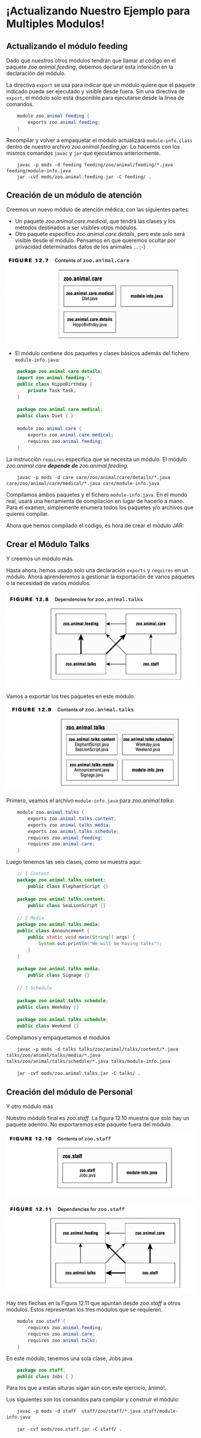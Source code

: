 # ¡Actualizando Nuestro Ejemplo para Multiples Modulos!

## Actualizando el módulo feeding

Dado que nuestros otros módulos tendrán que llamar al código en el paquete *zoo.animal.feeding*, debemos declarar esta intención en la declaración del módulo.

La directiva `export` se usa para indicar que un módulo quiere que el paquete indicado pueda ser ejecutado y visible desde fuera. Sin una directiva de `export`, el módulo solo está disponible para ejecutarse desde la línea de comandos.

```java
    module zoo.animal.feeding { 
        exports zoo.animal.feeding;
    }
```

Recompilar y volver a empaquetar el módulo actualizará `module-info.class` dentro de nuestro archivo *zoo.animal.feeding.jar*. Lo hacemos con los mismos comandos `javac` y `jar` que ejecutamos anteriormente.

```console
    javac -p mods -d feeding feeding/zoo/animal/feeding/*.java feeding/module-info.java
    jar -cvf mods/zoo.animal.feeding.jar -C feeding/ .
```

## Creación de un módulo de atención

Creemos un nuevo módulo de atención médica, con las siguientes partes:

- Un paquete *zoo.animal.care.medical*, que tendrá las clases y los métodos destinados a ser visibles otros módulos.
- Otro paquete específico *zoo.animal.care.details*, pero este solo será visible desde el módulo. Pensamos en que queremos ocultar por privacidad determinados datos de los animales ... ;-)

![](updatingourexampleformultiplemodules/Figure1.png)

- El módulo contiene dos paquetes y clases básicos además del fichero `module-info.java`:

```java
    package zoo.animal.care.details; 
    import zoo.animal.feeding.*; 
    public class HippoBirthday {
        private Task task; 
    }

    package zoo.animal.care.medical; 
    public class Diet { }

    module zoo.animal.care {
        exports zoo.animal.care.medical; 
        requires zoo.animal.feeding;
    }
```

La instrucción `requires` especifica que se necesita un módulo. El módulo *zoo.animal.care* ***depende de*** *zoo.animal.feeding*.

```console
    javac -p mods -d care care/zoo/animal/care/details/*.java care/zoo/animal/care/medical/*.java care/module-info.java
```

Compilamos ambos paquetes y el fichero `module-info.java`. En el mundo real, usará una herramienta de compilación en lugar de hacerlo a mano. Para el examen, simplemente enumera todos los paquetes y/o archivos que quieres compilar.

Ahora que hemos compilado el código, es hora de crear el módulo JAR:

## Crear el Módulo Talks

Y creemos un módulo más.

Hasta ahora, hemos usado solo una declaración `exports` y `requires` en un módulo. Ahora aprenderemos a gestionar la exportación de varios paquetes o la necesidad de varios módulos.

![](updatingourexampleformultiplemodules/Figure2.png)

Vamos a exportar los tres paquetes en este módulo.

![](updatingourexampleformultiplemodules/Figure3.png)

Primero, veamos el archivo `module-info.java` para *zoo.animal.talks*:

```java
    module zoo.animal.talks {
        exports zoo.animal.talks.content;
        exports zoo.animal.talks.media;
        exports zoo.animal.talks.schedule;
        requires zoo.animal.feeding;
        requires zoo.animal.care;
    }
```

Luego tenemos las seis clases, como se muestra aquí:

```java
    // 1 Content
    package zoo.animal.talks.content;
        public class ElephantScript {}

    package zoo.animal.talks.content;
        public class SeaLionScript {}

    // 2 Media
    package zoo.animal.talks.media;
    public class Announcement {
        public static void main(String[] args) {
            System.out.println("We will be having talks");
        }
    }

    package zoo.animal.talks.media;
        public class Signage {}

    // 3 Schedule

    package zoo.animal.talks.schedule;
    public class Weekday {}

    package zoo.animal.talks.schedule;
    public class Weekend {}

```
Compilamos y empaquetamos el modulos

```console
    javac -p mods -d talks talks/zoo/animal/talks/content/*.java talks/zoo/animal/talks/media/*.java talks/zoo/animal/talks/schedule/*.java talks/module-info.java

    jar -cvf mods/zoo.animal.talks.jar -C talks/ .
```

## Creación del módulo de Personal

Y otro módulo más

Nuestro módulo final es *zoo.staff*. La figura 12.10 muestra que solo hay un paquete adentro. No exportaremos este paquete fuera del módulo.

![](updatingourexampleformultiplemodules/Figure4.png)

![](updatingourexampleformultiplemodules/Figure5.png)

Hay tres flechas en la Figura 12.11 que apuntan desde *zoo.staff* a otros módulos. Estos representan los tres módulos que se requieren. 

```java
    module zoo.staff {
        requires zoo.animal.feeding; 
        requires zoo.animal.care; 
        requires zoo.animal.talks;
    }
```

En este módulo, tenemos una sola clase, Jobs.java.

```java
    package zoo.staff;
    public class Jobs { }
```

Para los que a estas alturas sigan aún con este ejercicio, ánimo!. 

Los siguientes son los comandos para compilar y construir el módulo:

```console
    javac -p mods -d staff  staff/zoo/staff/*.java staff/module-info.java

    jar -cvf mods/zoo.staff.jar -C staff/ .
```